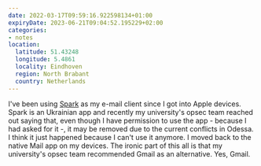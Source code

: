 ```yaml
---
date: 2022-03-17T09:59:16.922598134+01:00
expiryDate: 2023-06-21T09:04:52.195229+02:00
categories:
- notes
location:
  latitude: 51.43248
  longitude: 5.4861
  locality: Eindhoven
  region: North Brabant
  country: Netherlands
---
```


I've been using [Spark](https://sparkmailapp.com/) as my e-mail client since I got into Apple devices. Spark is an Ukrainian app and recently my university's opsec team reached out saying that, even though I have permission to use the app - because I had asked for it -, it may be removed due to the current conflicts in Odessa. I think it just happened because I can't use it anymore. I moved back to the native Mail app on my devices. The ironic part of this all is that my university's opsec team recommended Gmail as an alternative. Yes, Gmail.
